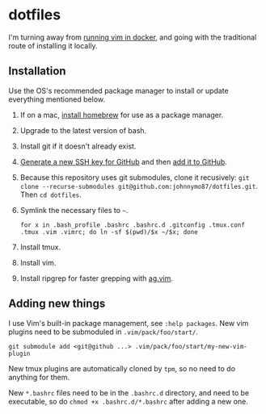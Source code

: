 # dotfiles

I'm turning away from [running vim in docker](https://github.com/johnnymo87/dev-box), and going with the traditional route of installing it locally.

## Installation

Use the OS's recommended package manager to install or update everything mentioned below.

1. If on a mac, [install homebrew](https://brew.sh/) for use as a package manager.

1. Upgrade to the latest version of bash.

1. Install git if it doesn't already exist.

1. [Generate a new SSH key for GitHub](https://docs.github.com/en/github/authenticating-to-github/connecting-to-github-with-ssh/generating-a-new-ssh-key-and-adding-it-to-the-ssh-agent) and then [add it to GitHub](https://docs.github.com/en/github/authenticating-to-github/connecting-to-github-with-ssh/adding-a-new-ssh-key-to-your-github-account).

1. Because this repository uses git submodules, clone it recusively: `git clone --recurse-submodules git@github.com:johnnymo87/dotfiles.git`. Then `cd dotfiles`.

1. Symlink the necessary files to `~`.

   ```
   for x in .bash_profile .bashrc .bashrc.d .gitconfig .tmux.conf .tmux .vim .vimrc; do ln -sf $(pwd)/$x ~/$x; done
   ```

1. Install tmux.

1. Install vim.

1. Install ripgrep for faster grepping with [ag.vim](https://github.com/rking/ag.vim).

## Adding new things
I use Vim's built-in package management, see `:help packages`. New vim plugins need to be submoduled in `.vim/pack/foo/start/`.
```
git submodule add <git@github ...> .vim/pack/foo/start/my-new-vim-plugin
```

New tmux plugins are automatically cloned by `tpm`, so no need to do anything for them.

New `*.bashrc` files need to be in the `.bashrc.d` directory, and need to be executable, so do `chmod +x .bashrc.d/*.bashrc` after adding a new one.
